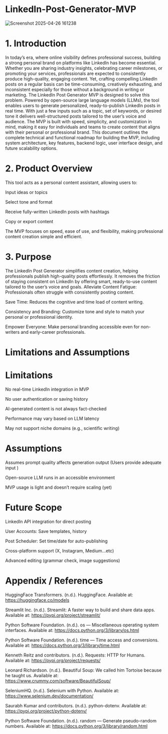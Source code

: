 # LinkedIn-Post-Generator-MVP
![Screenshot 2025-04-26 161238](https://github.com/user-attachments/assets/2a5d6bbd-52a6-42f2-9d04-c0c88f98c086)


# 1. Introduction
In today’s era, where online visibility defines professional success, building a strong personal brand on platforms like LinkedIn has become essential. Whether you are sharing industry insights, celebrating career milestones, or promoting your services, professionals are expected to consistently produce high-quality, engaging content. Yet, crafting compelling LinkedIn posts on a regular basis can be time-consuming, creatively exhausting, and inconsistent especially for those without a background in writing or marketing.
The LinkedIn Post Generator MVP is designed to solve this problem. Powered by open-source large language models (LLMs), the tool enables users to generate personalized, ready-to-publish LinkedIn posts in real time. With just a few inputs such as a topic, set of keywords, or desired tone it delivers well-structured posts tailored to the user’s voice and audience. The MVP is built with speed, simplicity, and customization in mind, making it easy for individuals and teams to create content that aligns with their personal or professional brand.
This document outlines the complete technical and functional roadmap for building the MVP, including system architecture, key features, backend logic, user interface design, and future scalability options.

# 2. Product Overview
This tool acts as a personal content assistant, allowing users to:

Input ideas or topics

Select tone and format

Receive fully-written LinkedIn posts with hashtags

Copy or export content

The MVP focuses on speed, ease of use, and flexibility, making professional content creation simple and efficient.


# 3. Purpose
The LinkedIn Post Generator simplifies content creation, helping professionals publish high-quality posts effortlessly. It removes the friction of staying consistent on LinkedIn by offering smart, ready-to-use content tailored to the user’s voice and goals.
Alleviate Content Fatigue: Professionals often struggle with consistently posting content.

Save Time: Reduces the cognitive and time load of content writing.

Consistency and Branding: Customize tone and style to match your personal or professional identity.

Empower Everyone: Make personal branding accessible even for non-writers and early-career professionals.


# Limitations and Assumptions

# Limitations

No real-time LinkedIn integration in MVP

No user authentication or saving history

AI-generated content is not always fact-checked

Performance may vary based on LLM latency

May not support niche domains (e.g., scientific writing)

# Assumptions
Assumes prompt quality affects generation output (Users provide adequate input )

Open-source LLM runs in an accessible environment

MVP usage is light and doesn’t require scaling (yet)

# Future Scope
LinkedIn API integration for direct posting

User Accounts: Save templates, history

Post Scheduler: Set time/date for auto-publishing

Cross-platform support (X, Instagram, Medium…etc)

Advanced editing (grammar check, image suggestions)

# Appendix / References
    
HuggingFace Transformers. (n.d.). HuggingFace. Available at: https://huggingface.co/models


Streamlit Inc. (n.d.). Streamlit: A faster way to build and share data apps. Available at: https://pypi.org/project/streamlit/ 


Python Software Foundation. (n.d.). os — Miscellaneous operating system interfaces. Available at: https://docs.python.org/3/library/os.html 


Python Software Foundation. (n.d.). time — Time access and conversions. Available at: https://docs.python.org/3/library/time.html


Kenneth Reitz and contributors. (n.d.). Requests: HTTP for Humans. Available at: https://pypi.org/project/requests/


Leonard Richardson. (n.d.). Beautiful Soup: We called him Tortoise because he taught us. Available at: https://www.crummy.com/software/BeautifulSoup/


SeleniumHQ. (n.d.). Selenium with Python. Available at: https://www.selenium.dev/documentation/


Saurabh Kumar and contributors. (n.d.). python-dotenv. Available at: https://pypi.org/project/python-dotenv/


Python Software Foundation. (n.d.). random — Generate pseudo-random numbers. Available at: https://docs.python.org/3/library/random.html






